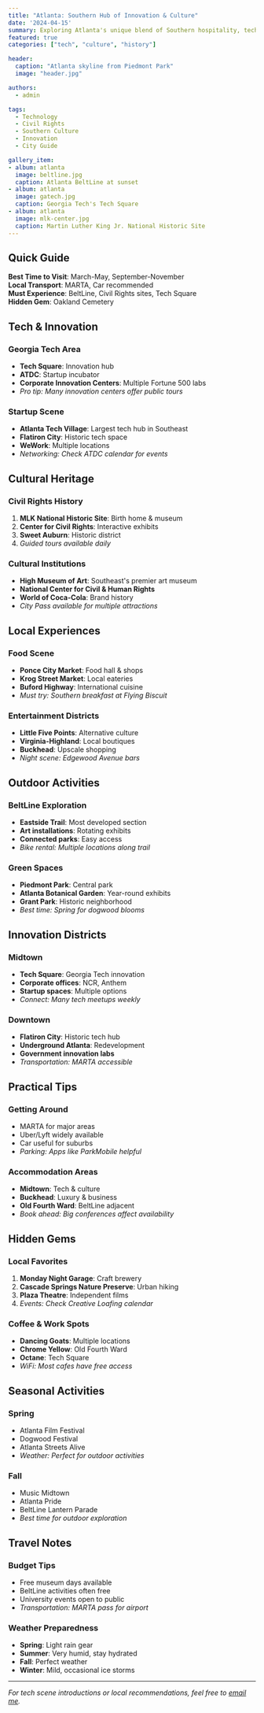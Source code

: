 ```yaml
---
title: "Atlanta: Southern Hub of Innovation & Culture"
date: '2024-04-15'
summary: Exploring Atlanta's unique blend of Southern hospitality, tech innovation, and civil rights history.
featured: true
categories: ["tech", "culture", "history"]

header:
  caption: "Atlanta skyline from Piedmont Park"
  image: "header.jpg"

authors:
  - admin

tags:
  - Technology
  - Civil Rights
  - Southern Culture
  - Innovation
  - City Guide

gallery_item:
- album: atlanta
  image: beltline.jpg
  caption: Atlanta BeltLine at sunset
- album: atlanta
  image: gatech.jpg
  caption: Georgia Tech's Tech Square
- album: atlanta
  image: mlk-center.jpg
  caption: Martin Luther King Jr. National Historic Site
---
```


## Quick Guide

**Best Time to Visit**: March-May, September-November  
**Local Transport**: MARTA, Car recommended  
**Must Experience**: BeltLine, Civil Rights sites, Tech Square  
**Hidden Gem**: Oakland Cemetery  

## Tech & Innovation

### Georgia Tech Area
- **Tech Square**: Innovation hub
- **ATDC**: Startup incubator
- **Corporate Innovation Centers**: Multiple Fortune 500 labs
- _Pro tip: Many innovation centers offer public tours_

### Startup Scene
- **Atlanta Tech Village**: Largest tech hub in Southeast
- **Flatiron City**: Historic tech space
- **WeWork**: Multiple locations
- _Networking: Check ATDC calendar for events_

## Cultural Heritage

### Civil Rights History
1. **MLK National Historic Site**: Birth home & museum
2. **Center for Civil Rights**: Interactive exhibits
3. **Sweet Auburn**: Historic district
4. _Guided tours available daily_

### Cultural Institutions
- **High Museum of Art**: Southeast's premier art museum
- **National Center for Civil & Human Rights**
- **World of Coca-Cola**: Brand history
- _City Pass available for multiple attractions_

## Local Experiences

### Food Scene
- **Ponce City Market**: Food hall & shops
- **Krog Street Market**: Local eateries
- **Buford Highway**: International cuisine
- _Must try: Southern breakfast at Flying Biscuit_

### Entertainment Districts
- **Little Five Points**: Alternative culture
- **Virginia-Highland**: Local boutiques
- **Buckhead**: Upscale shopping
- _Night scene: Edgewood Avenue bars_

## Outdoor Activities

### BeltLine Exploration
- **Eastside Trail**: Most developed section
- **Art installations**: Rotating exhibits
- **Connected parks**: Easy access
- _Bike rental: Multiple locations along trail_

### Green Spaces
- **Piedmont Park**: Central park
- **Atlanta Botanical Garden**: Year-round exhibits
- **Grant Park**: Historic neighborhood
- _Best time: Spring for dogwood blooms_

## Innovation Districts

### Midtown
- **Tech Square**: Georgia Tech innovation
- **Corporate offices**: NCR, Anthem
- **Startup spaces**: Multiple options
- _Connect: Many tech meetups weekly_

### Downtown
- **Flatiron City**: Historic tech hub
- **Underground Atlanta**: Redevelopment
- **Government innovation labs**
- _Transportation: MARTA accessible_

## Practical Tips

### Getting Around
- MARTA for major areas
- Uber/Lyft widely available
- Car useful for suburbs
- _Parking: Apps like ParkMobile helpful_

### Accommodation Areas
- **Midtown**: Tech & culture
- **Buckhead**: Luxury & business
- **Old Fourth Ward**: BeltLine adjacent
- _Book ahead: Big conferences affect availability_

## Hidden Gems

### Local Favorites
1. **Monday Night Garage**: Craft brewery
2. **Cascade Springs Nature Preserve**: Urban hiking
3. **Plaza Theatre**: Independent films
4. _Events: Check Creative Loafing calendar_

### Coffee & Work Spots
- **Dancing Goats**: Multiple locations
- **Chrome Yellow**: Old Fourth Ward
- **Octane**: Tech Square
- _WiFi: Most cafes have free access_

## Seasonal Activities

### Spring
- Atlanta Film Festival
- Dogwood Festival
- Atlanta Streets Alive
- _Weather: Perfect for outdoor activities_

### Fall
- Music Midtown
- Atlanta Pride
- BeltLine Lantern Parade
- _Best time for outdoor exploration_

## Travel Notes

### Budget Tips
- Free museum days available
- BeltLine activities often free
- University events open to public
- _Transportation: MARTA pass for airport_

### Weather Preparedness
- **Spring**: Light rain gear
- **Summer**: Very humid, stay hydrated
- **Fall**: Perfect weather
- **Winter**: Mild, occasional ice storms

---

_For tech scene introductions or local recommendations, feel free to [email me](mailto:your@email.com)._ 